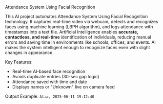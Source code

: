  Attendance System Using Facial Recognition
 
This AI project automates Attendance System Using Facial Recognition technology. It captures real-time video via webcam, detects and recognizes faces using machine learning (LBPH algorithm), and logs attendance with timestamps into a text file.
Artificial Intelligence enables **accurate, contactless, and real-time** identification of individuals, reducing manual errors and saving time in environments like schools, offices, and events. AI makes the system intelligent enough to recognize faces even with slight changes in appearance.


 Key Features:

* Real-time AI-based face recognition
* Avoids duplicate entries (30-sec gap logic)
* Attendance saved with time and date
* Displays names or "Unknown" live on camera feed
  

 Output Example:
`Alia, 2025-06-11 19:12:40`

